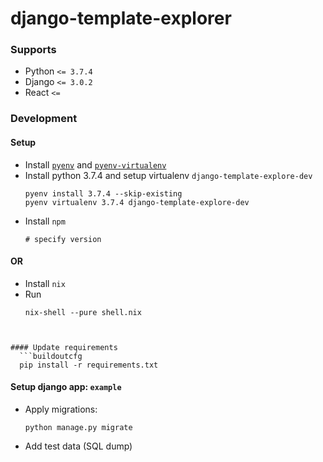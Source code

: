 # django-template-explorer

### Supports

*  Python `<= 3.7.4`
*  Django `<= 3.0.2`
*  React `<= `

### Development

#### Setup

* Install [`pyenv`](https://github.com/pyenv/pyenv) and [`pyenv-virtualenv`](https://github.com/pyenv/pyenv-virtualenv)
* Install python 3.7.4 and setup virtualenv `django-template-explore-dev`
  ```buildoutcfg
  pyenv install 3.7.4 --skip-existing
  pyenv virtualenv 3.7.4 django-template-explore-dev
  ```
* Install `npm`
  ```buildoutcfg
  # specify version
  ```

####  OR

* Install `nix`
* Run
  ```buildoutcfg
  nix-shell --pure shell.nix
```


#### Update requirements
  ```buildoutcfg
  pip install -r requirements.txt
  ```

#### Setup django app: `example`

* Apply migrations:
  ``` buildoutcfg
  python manage.py migrate
  ```
* Add test data (SQL dump)
  ```buildoutcfg
  
  ``` 
  
  
